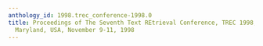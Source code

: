 ```yaml
---
anthology_id: 1998.trec_conference-1998.0
title: Proceedings of The Seventh Text REtrieval Conference, TREC 1998, Gaithersburg,
  Maryland, USA, November 9-11, 1998
---
```

